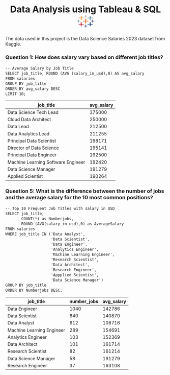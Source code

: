 <h1 align="center">Data Analysis using Tableau & SQL <a href="https://public.tableau.com/app/profile/valentyna.kucheriava/vizzes" target="_blank" rel="noreferrer"> <img src="https://raw.githubusercontent.com/mrankitgupta/mrankitgupta/a768d6bf0a001f03327578ae12f8867e4056cbaf/tableau-software.svg" alt="tableau" width="55" height="40"/> </a> </h1>

The data used in this project is the Data Science Salaries 2023 dataset from Kaggle.

### Question 1: How does salary vary based on different job titles?
```
-- Average Salary by Job Title
SELECT job_title, ROUND (AVG (salary_in_usd),0) AS avg_salary
FROM salaries
GROUP BY job_title 
ORDER BY avg_salary DESC
LIMIT 10;
```
| job_title  | avg_salary |
| -----------------------------------| ----------------|
|Data Science Tech Lead	         |375000
|Cloud Data Architect	         |250000
|Data Lead	                       |212500
|Data Analytics Lead	                |211255
|Principal Data Scientist	         |198171
|Director of Data Science	         |195141
|Principal Data Engineer	         |192500
|Machine Learning Software Engineer  |192420
|Data Science Manager	         |191279
|Applied Scientist	                |190264

### Question 5: What is the difference between the number of jobs and the average salary for the 10 most common positions?  
```
-- Top 10 Frequent Job Titles with salary in USD 
SELECT job_title,
       COUNT(*) as Numberjobs,
       ROUND (AVG(salary_in_usd),0) as AverageSalary
FROM salaries
WHERE job_title IN ('Data Analyst', 
                    'Data Scientist', 
                    'Data Engineer',
                    'Analytics Engineer',
                    'Machine Learning Engineer', 
                    'Research Scientist', 
                    'Data Architect', 
                    'Research Engineer', 
                    'Appplied Scientist', 
                    'Data Science Manager')
GROUP BY job_title
ORDER BY Numberjobs DESC;
```

| job_title  | number_jobs | avg_salary |
| ------------------------- | --------- | ---------------|
| Data Engineer             | 1040      | 142786         |
| Data Scientist            | 840       | 140870         |
| Data Analyst              | 612       | 108716         |
| Machine Learning Engineer | 289       | 154691         |
| Analytics Engineer        | 103       | 152369         |
| Data Architect            | 101       | 161714         |
| Research Scientist        | 82        | 161214         |
| Data Science Manager      | 58        | 191279         |
| Research Engineer         | 37        | 163108         |






